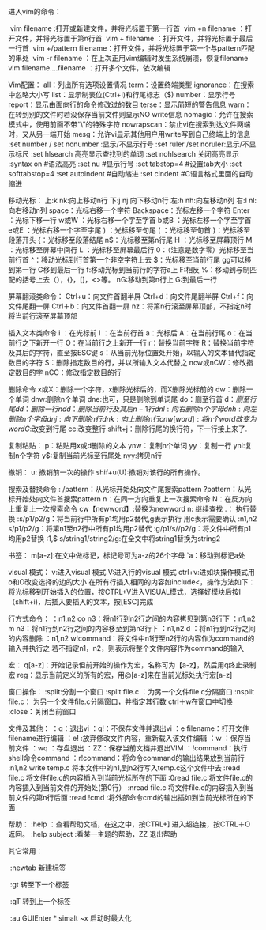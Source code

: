 进入vim的命令：    

​    vim filename :打开或新建文件，并将光标置于第一行首
​    vim +n filename ：打开文件，并将光标置于第n行首
​    vim + filename ：打开文件，并将光标置于最后一行首
​    vim +/pattern filename：打开文件，并将光标置于第一个与pattern匹配的串处
​	vim -r filename ：在上次正用vim编辑时发生系统崩溃，恢复filename
​	vim filename….filename ：打开多个文件，依次编辑

Vim配置：
    all：列出所有选项设置情况
    term：设置终端类型
    ignorance：在搜索中忽略大小写
    list：显示制表位(Ctrl+I)和行尾标志（$)
    number：显示行号
    report：显示由面向行的命令修改过的数目
    terse：显示简短的警告信息
    warn：在转到别的文件时若没保存当前文件则显示NO write信息
    nomagic：允许在搜索模式中，使用前面不带“\”的特殊字符
    nowrapscan：禁止vi在搜索到达文件两端时，又从另一端开始
    mesg：允许vi显示其他用户用write写到自己终端上的信息
    :set number / set nonumber :显示/不显示行号
    :set ruler /set noruler:显示/不显示标尺
    :set hlsearch 高亮显示查找到的单词
    :set nohlsearch 关闭高亮显示
    :syntax on        #语法高亮
    :set nu        #显示行号
    :set tabstop=4    #设置tab大小
    :set softtabstop=4
    :set autoindent    #自动缩进
    :set cindent    #C语言格式里面的自动缩进

移动光标：
    上:k nk:向上移动n行
    下:j nj:向下移动n行
    左:h nh:向左移动n列
    右:l nl:向右移动n列
    space：光标右移一个字符
    Backspace：光标左移一个字符
    Enter ：光标下移一行
    w或W ：光标右移一个字至字首
    b或B ：光标左移一个字至字首
    e或E ：光标右移一个字至字尾
    ) ：光标移至句尾
    ( ：光标移至句首
    }：光标移至段落开头
    {：光标移至段落结尾
    n$：光标移至第n行尾
    H ：光标移至屏幕顶行
    M ：光标移至屏幕中间行
    L ：光标移至屏幕最后行
    0：（注意是数字零）光标移至当前行首
    ^：移动光标到行首第一个非空字符上去
    $：光标移至当前行尾
    gg可以移到第一行
    G移到最后一行
    f<a>:移动光标到当前行的字符a上
    F:相反
    %：移动到与制匹配的括号上去（），{}，[]，<>等。
    nG:移动到第n行上
    G:到最后一行

屏幕翻滚类命令：
    Ctrl+u：向文件首翻半屏
    Ctrl+d：向文件尾翻半屏
    Ctrl+f：向文件尾翻一屏
    Ctrl＋b：向文件首翻一屏
    nz：将第n行滚至屏幕顶部，不指定n时将当前行滚至屏幕顶部

插入文本类命令
    i ：在光标前
    I ：在当前行首
    a：光标后
    A：在当前行尾
    o：在当前行之下新开一行
    O：在当前行之上新开一行
    r：替换当前字符
    R：替换当前字符及其后的字符，直至按ESC键
    s：从当前光标位置处开始，以输入的文本替代指定数目的字符
    S：删除指定数目的行，并以所输入文本代替之
    ncw或nCW：修改指定数目的字
    nCC：修改指定数目的行

删除命令
    x或X：删除一个字符，x删除光标后的，而X删除光标前的
    dw：删除一个单词
    dnw:删除n个单词
    dne:也可，只是删除到单词尾
    do：删至行首
    d$：删至行尾
    dd：删除一行
    ndd：删除当前行及其后n-1行
    dnl:向右删除n个字母
    dnh:向左删除n个字母
    dnj:向下删除n行
    dnk:向上删除n行
    cnw[word]:将n个word改变为word
    C$:改变到行尾
    cc:改变整行
    shift+j：删除行尾的换行符，下一行接上来了.

复制粘贴：
    p：粘贴用x或d删除的文本
    ynw：复制n个单词
    yy：复制一行
    ynl:复制n个字符
    y$:复制当前光标至行尾处
    nyy:拷贝n行

撤销：
    u: 撤销前一次的操作
    shif+u(U):撤销对该行的所有操作。

搜索及替换命令 :
    /pattern：从光标开始处向文件尾搜索pattern
    ?pattern：从光标开始处向文件首搜索pattern
    n：在同一方向重复上一次搜索命令
    N：在反方向上重复上一次搜索命令
    cw【newword】:替换为newword
    n: 继续查找
    .： 执行替换
    :s/p1/p2/g：将当前行中所有p1均用p2替代,g表示执行 用c表示需要确认
    :n1,n2 s/p1/p2/g：将第n1至n2行中所有p1均用p2替代
    :g/p1/s//p2/g：将文件中所有p1均用p2替换
    :1,$ s/string1/string2/g:在全文中将string1替换为string2

书签：
    m[a-z]:在文中做标记，标记号可为a-z的26个字母
    `a：移动到标记a处

visual 模式：
    v:进入visual 模式
    V:进入行的visual 模式
    ctrl+v:进如块操作模式用o和O改变选择的边的大小
    在所有行插入相同的内容如include<，操作方法如下：
    将光标移到开始插入的位置，按CTRL+V进入VISUAL模式，选择好模块后按I（shift+i)，后插入要插入的文本，按[ESC]完成

行方式命令：
    ：n1,n2 co n3：将n1行到n2行之间的内容拷贝到第n3行下
    ：n1,n2 m n3：将n1行到n2行之间的内容移至到第n3行下
    ：n1,n2 d ：将n1行到n2行之间的内容删除
    ：n1,n2 w!command：将文件中n1行至n2行的内容作为command的输入并执行之
            若不指定n1，n2，则表示将整个文件内容作为command的输入

宏：
    q[a-z]：开始记录但前开始的操作为宏，名称可为【a-z】，然后用q终止录制宏
    reg：显示当前定义的所有的宏，用@[a-z]来在当前光标处执行宏[a-z]

窗口操作：
    :split:分割一个窗口
    :split file.c ：为另一个文件file.c分隔窗口
    :nsplit file.c： 为另一个文件file.c分隔窗口，并指定其行数
    ctrl＋w在窗口中切换
    :close：关闭当前窗口

文件及其他：
    ：q：退出vi
    ：q!：不保存文件并退出vi
    ：e filename：打开文件filename进行编辑
    ：e! :放弃修改文件内容，重新载入该文件编辑
    ：w ：保存当前文件
    ：wq ：存盘退出
    ：ZZ：保存当前文档并退出VIM
    ：!command：执行shell命令command
    ：r!command：将命令command的输出结果放到当前行
    :n1,n2 write temp.c 将本文件中的n1,到n2行写入temp.c这个文件中去
    :read file.c 将文件file.c的内容插入到当前光标所在的下面
    :0read file.c 将文件file.c的内容插入到当前文件的开始处(第0行）
    :nread file.c 将文件file.c的内容插入到当前文件的第n行后面
    :read !cmd :将外部命令cmd的输出插如到当前光标所在的下面

帮助：
    :help ：查看帮助文档，在这之中，按CTRL+] 进入超连接，按CTRL＋O 返回。
    :help subject :看某一主题的帮助，ZZ 退出帮助

其它常用：

​    :newtab   新建标签

​    :gt   转至下一个标签

​    :gT   转到上一个标签

​    :au GUIEnter * simalt ~x   启动时最大化